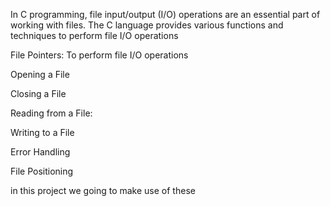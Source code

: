 In C programming, file input/output (I/O) operations are an essential part of working with files. The C language provides various functions and techniques to perform file I/O operations




File Pointers: To perform file I/O operations

Opening a File

Closing a File

Reading from a File:

Writing to a File


Error Handling

File Positioning

in this project we going to make use of these
